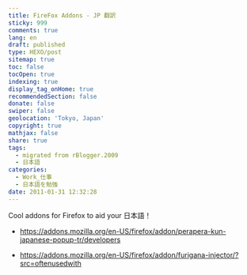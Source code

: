 ```yaml
---
title: FireFox Addons - JP 翻訳
sticky: 999
comments: true
lang: en
draft: published
type: HEXO/post
sitemap: true
toc: false
tocOpen: true
indexing: true
display_tag_onHome: true
recommendedSection: false
donate: false
swiper: false
geolocation: 'Tokyo, Japan'
copyright: true
mathjax: false
share: true
tags:
  - migrated from rBlogger.2009
  - 日本語
categories:
  - Work_仕事
  - 日本語を勉強
date: 2011-01-31 12:32:28
---
```


 Cool addons for Firefox to aid your 日本語！

- https://addons.mozilla.org/en-US/firefox/addon/perapera-kun-japanese-popup-tr/developers

- https://addons.mozilla.org/en-US/firefox/addon/furigana-injector/?src=oftenusedwith